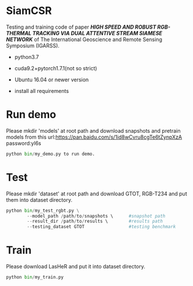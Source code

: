 # SiamCSR

Testing and training code of paper ***HIGH SPEED AND ROBUST RGB-THERMAL TRACKING VIA DUAL ATTENTIVE STREAM SIAMESE NETWORK*** of The International Geoscience and Remote Sensing Symposium (IGARSS). 

- python3.7

- cuda9.2+pytorch1.7.1(not so strict)

- Ubuntu 16.04 or newer version

- install all requirements

# Run demo

Please mkdir 'models' at root path and download snapshots and pretrain models from this url:https://pan.baidu.com/s/1id8wCvru8cgTe6tZynpXzA password:yl6s

```py
python bin/my_demo.py to run demo.
```

# Test

Please mkdir 'dataset' at root path and download GTOT, RGB-T234 and put them into dataset directory.

```py
python bin/my_test_rgbt.py \
        --model_path /path/to/snapshots \      #snapshot path
        --result_dir /path/to/results \        #results path
        --testing_dataset GTOT                 #testing benchmark
```

# Train
Please download LasHeR and put it into dataset directory.
```py
python bin/my_train.py
```
